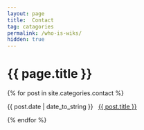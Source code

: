 ```yaml
---
layout: page
title:  Contact
tag: catagories
permalink: /who-is-wiks/
hidden: true
---
```


<h1>{{ page.title }}</h1>
{% for post in site.categories.contact %}
<p><span>{{ post.date | date_to_string }}</span> &nbsp; <a href="{{ post.url }}">{{ post.title }}</a></p>
{% endfor %}